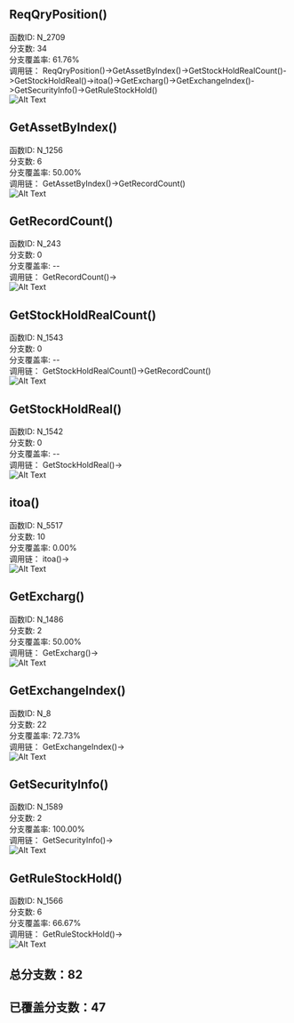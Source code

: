 <h2 id="reqqryposition">ReqQryPosition()</h2>
<p>函数ID: N_2709<br>分支数: 34<br>分支覆盖率: 61.76%<br>调用链：
ReqQryPosition()-&gt;GetAssetByIndex()-&gt;GetStockHoldRealCount()-&gt;GetStockHoldReal()-&gt;itoa()-&gt;GetExcharg()-&gt;GetExchangeIndex()-&gt;GetSecurityInfo()-&gt;GetRuleStockHold()<br><img alt="Alt Text" src="https://github.com/Brook108/abhs/blob/main/InitCoverage/ReqQryPosition_Img/?raw=true" /></p>
<h2 id="getassetbyindex">GetAssetByIndex()</h2>
<p>函数ID: N_1256<br>分支数: 6<br>分支覆盖率: 50.00%<br>调用链：
GetAssetByIndex()-&gt;GetRecordCount()<br><img alt="Alt Text" src="https://github.com/Brook108/abhs/blob/main/InitCoverage/ReqQryPosition_Img/?raw=true" /></p>
<h2 id="getrecordcount">GetRecordCount()</h2>
<p>函数ID: N_243<br>分支数: 0<br>分支覆盖率: --<br>调用链：
GetRecordCount()-&gt;<br><img alt="Alt Text" src="https://github.com/Brook108/abhs/blob/main/InitCoverage/ReqQryPosition_Img/?raw=true" /></p>
<h2 id="getstockholdrealcount">GetStockHoldRealCount()</h2>
<p>函数ID: N_1543<br>分支数: 0<br>分支覆盖率: --<br>调用链：
GetStockHoldRealCount()-&gt;GetRecordCount()<br><img alt="Alt Text" src="https://github.com/Brook108/abhs/blob/main/InitCoverage/ReqQryPosition_Img/?raw=true" /></p>
<h2 id="getstockholdreal">GetStockHoldReal()</h2>
<p>函数ID: N_1542<br>分支数: 0<br>分支覆盖率: --<br>调用链：
GetStockHoldReal()-&gt;<br><img alt="Alt Text" src="https://github.com/Brook108/abhs/blob/main/InitCoverage/ReqQryPosition_Img/?raw=true" /></p>
<h2 id="itoa">itoa()</h2>
<p>函数ID: N_5517<br>分支数: 10<br>分支覆盖率: 0.00%<br>调用链：
itoa()-&gt;<br><img alt="Alt Text" src="https://github.com/Brook108/abhs/blob/main/InitCoverage/ReqQryPosition_Img/?raw=true" /></p>
<h2 id="getexcharg">GetExcharg()</h2>
<p>函数ID: N_1486<br>分支数: 2<br>分支覆盖率: 50.00%<br>调用链：
GetExcharg()-&gt;<br><img alt="Alt Text" src="https://github.com/Brook108/abhs/blob/main/InitCoverage/ReqQryPosition_Img/?raw=true" /></p>
<h2 id="getexchangeindex">GetExchangeIndex()</h2>
<p>函数ID: N_8<br>分支数: 22<br>分支覆盖率: 72.73%<br>调用链：
GetExchangeIndex()-&gt;<br><img alt="Alt Text" src="https://github.com/Brook108/abhs/blob/main/InitCoverage/ReqQryPosition_Img/?raw=true" /></p>
<h2 id="getsecurityinfo">GetSecurityInfo()</h2>
<p>函数ID: N_1589<br>分支数: 2<br>分支覆盖率: 100.00%<br>调用链：
GetSecurityInfo()-&gt;<br><img alt="Alt Text" src="https://github.com/Brook108/abhs/blob/main/InitCoverage/ReqQryPosition_Img/?raw=true" /></p>
<h2 id="getrulestockhold">GetRuleStockHold()</h2>
<p>函数ID: N_1566<br>分支数: 6<br>分支覆盖率: 66.67%<br>调用链：
GetRuleStockHold()-&gt;<br><img alt="Alt Text" src="https://github.com/Brook108/abhs/blob/main/InitCoverage/ReqQryPosition_Img/?raw=true" /></p>
<h2 id="82">总分支数：82</h2>
<h2 id="47">已覆盖分支数：47</h2>